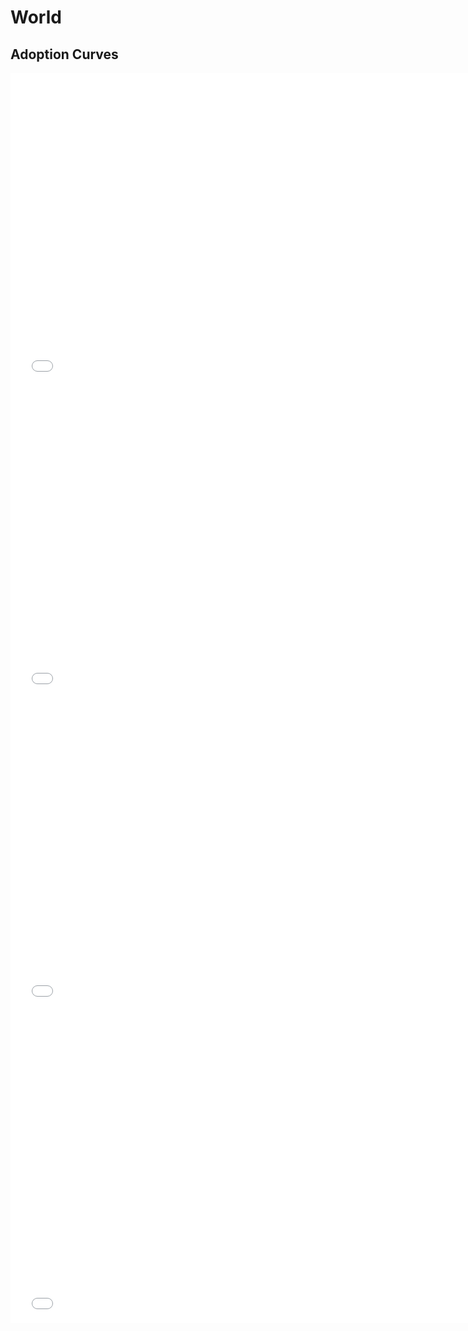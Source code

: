 



# World 

## Adoption Curves
<iframe id='igraph' scrolling='no' style='border:none' seamless='seamless' src= "acurves-pathway-World-ElectricPower.html" height='500' width='150%'></iframe>
<iframe id='igraph' scrolling='no' style='border:none' seamless='seamless' src= "acurves-pathway-World-Transportation.html" height='500' width='150%'></iframe>
<iframe id='igraph' scrolling='no' style='border:none' seamless='seamless' src= "acurves-pathway-World-Buildings.html" height='500' width='150%'></iframe>
<iframe id='igraph' scrolling='no' style='border:none' seamless='seamless' src= "acurves-pathway-World-Industrial.html" height='500' width='150%'></iframe>
